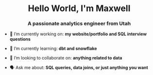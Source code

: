<h1 align="center">Hello World, I'm Maxwell</h1>
<h3 align="center">A passionate analytics engineer from Utah</h3>

- 🔭 I’m currently working on: **my website/portfolio and SQL interview questions**

- 🌱 I’m currently learning: **dbt and snowflake**

- 👯 I’m looking to collaborate on: **anything related to data**

- 🗣️ Ask me about: **SQL queries, data joins, or just anything you want**
